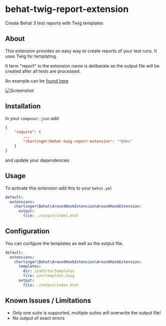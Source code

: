 behat-twig-report-extension
===========================

Create Behat 3 test reports with Twig templates

## About

This extension provides an easy way to create reports of your test runs. It uses Twig for templating.

It term "report" in the extension name is deliberate as the output file will be created after all tests are processed. 

An example can be [found here](http://htmlpreview.github.io/?https://raw.githubusercontent.com/chartinger/behat-twig-report-extension/master/doc/example-output.html)

![Screenshot](https://raw.githubusercontent.com/chartinger/behat-twig-report-extension/master/doc/example.png "Example Screenshot")

## Installation

In your `composer.json` add
```json
{
    "require": {
        ...
        "chartinger/behat-twig-report-extension": "*@dev"
    }
}
```
and update your dependencies

## Usage

To activate this extension add this to your `behat.yml`

```YAML
default:
  extensions:
    chartinger\Behat\AroundHookExtension\AroundHookExtension:
      output:
        file: ./output/index.html
```

## Configuration

You can confgure the templates as well as the output file.

```YAML
default:
  extensions:
    chartinger\Behat\AroundHookExtension\AroundHookExtension:
      templates:
        dir: /path/to/templates
        file: yourtemplate.twig
      output:
        file: ./output/index.html
```

## Known Issues / Limitations

* Only one suite is supported, multiple suites will overwrite the output file!
* No output of exact errors


